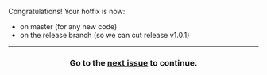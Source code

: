 Congratulations! Your hotfix is now:
- on master (for any new code)
- on the release branch (so we can cut release v1.0.1)

<hr>
<h3 align="center">Go to the <a href="{{ url }}">next issue</a> to continue.</h3>
